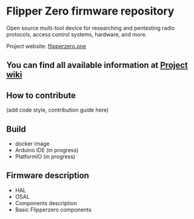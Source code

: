 # Flipper Zero firmware repository

Open source multi-tool device for researching and pentesting radio protocols, access control systems, hardware, and more.

Project website: [flipperzero.one](https://flipperzero.one)

## You can find all available information at [Project wiki](https://github.com/Flipper-Zero/flipperzero-firmware-community/wiki)

## How to contribute

(add code style, contribution guide here)

## Build

* docker image
* Arduino IDE (in progress)
* PlatformIO (in progress)

## Firmware description

* HAL
* OSAL
* Components description
* Basic Flipperzero components
